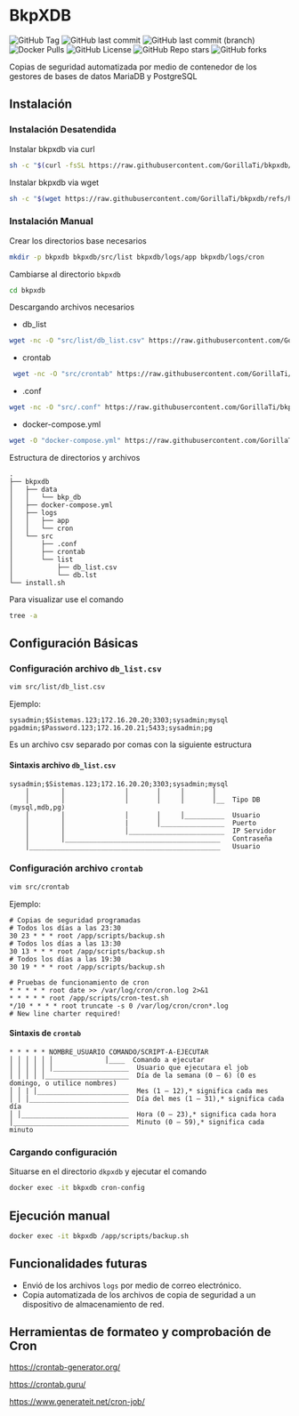 # BkpXDB

![GitHub Tag](https://img.shields.io/github/v/tag/GorillaTi/bkpxdb) 
![GitHub last commit](https://img.shields.io/github/last-commit/GorillaTi/bkpxdb) 
![GitHub last commit (branch)](https://img.shields.io/github/last-commit/GorillaTi/bkpxdb/main) 
![Docker Pulls](https://img.shields.io/docker/pulls/ecespedes/bkpxdb) 
![GitHub License](https://img.shields.io/github/license/GorillaTi/bkpxdb) 
![GitHub Repo stars](https://img.shields.io/github/stars/GorillaTi/bkpxdb) 
![GitHub forks](https://img.shields.io/github/forks/GorillaTi/bkpxdb)

Copias de seguridad automatizada por medio de contenedor de los gestores de bases de datos MariaDB y PostgreSQL

## Instalación

### Instalación Desatendida

Instalar bkpxdb via curl

```bash
sh -c "$(curl -fsSL https://raw.githubusercontent.com/GorillaTi/bkpxdb/refs/heads/main/install.sh)"
```

Instalar bkpxdb via wget

```bash
sh -c "$(wget https://raw.githubusercontent.com/GorillaTi/bkpxdb/refs/heads/main/install.sh -O -)"
```

### Instalación Manual  

Crear los directorios base necesarios

```bash
mkdir -p bkpxdb bkpxdb/src/list bkpxdb/logs/app bkpxdb/logs/cron
```

Cambiarse al directorio `bkpxdb`

```bash
cd bkpxdb
```

Descargando archivos necesarios

- db_list

```bash
wget -nc -O "src/list/db_list.csv" https://raw.githubusercontent.com/GorillaTi/bkpxdb/refs/heads/main/src/list/db_list.csv.example
```

- crontab

```bash
 wget -nc -O "src/crontab" https://raw.githubusercontent.com/GorillaTi/bkpxdb/refs/heads/main/src/crontab
```

- .conf

```bash
wget -nc -O "src/.conf" https://raw.githubusercontent.com/GorillaTi/bkpxdb/refs/heads/main/src/.conf.example
```

- docker-compose.yml

```bash
wget -O "docker-compose.yml" https://raw.githubusercontent.com/GorillaTi/bkpxdb/refs/heads/main/docker-compose.yml
```

Estructura de directorios y archivos

```shell
.
├── bkpxdb
│   ├── data
│   │   └── bkp_db
│   ├── docker-compose.yml
│   ├── logs
│   │   ├── app
│   │   └── cron
│   └── src
│       ├── .conf
│       ├── crontab
│       └── list
│           ├── db_list.csv
│           └── db.lst
└── install.sh
```

Para visualizar use el comando

```bash
tree -a
```

## Configuración Básicas

### Configuración archivo `db_list.csv`

```bash
vim src/list/db_list.csv
```

Ejemplo:

```shell
sysadmin;$Sistemas.123;172.16.20.20;3303;sysadmin;mysql
pgadmin;$Password.123;172.16.20.21;5433;sysadmin;pg
```

Es un archivo csv separado por comas con la siguiente estructura

#### Sintaxis archivo `db_list.csv`

```shell
sysadmin;$Sistemas.123;172.16.20.20;3303;sysadmin;mysql
    │        │               │       │     │       │
    │        │               │       │     │       │__	Tipo DB (mysql,mdb,pg)
    │        │               │       │     │__________	Usuario
    │        │               |       │________________	Puerto
    │        │               │________________________	IP Servidor
    │        │_______________________________________   Contraseña
    │________________________________________________   Usuario
```

### Configuración archivo `crontab`

```bash
vim src/crontab
```

Ejemplo:

```shell
# Copias de seguridad programadas
# Todos los días a las 23:30
30 23 * * * root /app/scripts/backup.sh
# Todos los días a las 13:30
30 13 * * * root /app/scripts/backup.sh
# Todos los días a las 19:30
30 19 * * * root /app/scripts/backup.sh

# Pruebas de funcionamiento de cron
* * * * * root date >> /var/log/cron/cron.log 2>&1
* * * * * root /app/scripts/cron-test.sh
*/10 * * * * root truncate -s 0 /var/log/cron/cron*.log
# New line charter required!
```

#### Sintaxis de `crontab`

```shell
* * * * * NOMBRE_USUARIO COMANDO/SCRIPT-A-EJECUTAR
│ │ │ │ │ │				│____  Comando a ejecutar
│ │ │ │ │ │___________________	Usuario que ejecutara el job
│ │ │ │ │_____________________	Día de la semana (0 – 6) (0 es domingo, o utilice nombres)
│ │ | │_______________________	Mes (1 – 12),* significa cada mes
│ │ │_________________________	Día del mes (1 – 31),* significa cada día
│ │___________________________	Hora (0 – 23),* significa cada hora
│_____________________________	Minuto (0 – 59),* significa cada minuto
```

### Cargando configuración

Situarse en el directorio `dkpxdb` y ejecutar el comando

```bash
docker exec -it bkpxdb cron-config
```

## Ejecución manual

```bash
docker exec -it bkpxdb /app/scripts/backup.sh
```

## Funcionalidades futuras

- Envió de los archivos `logs`  por medio de correo electrónico.
- Copia automatizada de los archivos de copia de seguridad a un dispositivo de almacenamiento de red.

## Herramientas de formateo y comprobación de Cron

https://crontab-generator.org/

https://crontab.guru/

https://www.generateit.net/cron-job/
